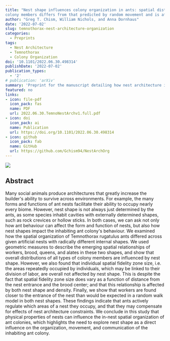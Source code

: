 ```yaml
---
title: "Nest shape influences colony organization in ants: spatial distribution and connectedness of
colony members differs from that predicted by random movement and is affected by nest space"
author: "Greg T. Chism, William Nichols, and Anna Dornhaus"
date: '2022-07-02'
slug: temnothorax-nest-architecture-organization
categories:
  - Preprints
tags:
  - Nest Architecture
  - Temnothorax
  - Colony Organization
doi: '10.1101/2022.06.30.498314'
publishDate: '2022-07-02'
publication_types:
  - '2'
# publication: 'arXiv'
summary: 'Preprint for the manuscript detailing how nest architecture influences colony organization in the nest.'
featured: no
links:
- icon: file-pdf
  icon_pack: fas
  name: PDF
  url: 2022.06.30.TemnoNestArchv1.full.pdf
- icon: doi
  icon_pack: ai
  name: Publication
  url: https://doi.org/10.1101/2022.06.30.498314
- icon: github
  icon_pack: fab
  name: GitHub
  url: https://github.com/Gchism94/NestArchOrg
---
```


![](NestArchFig.png)

## Abstract

Many social animals produce architectures that greatly increase the builder's ability to survive across environments. For example, the many forms and functions of ant nests facilitate their ability to occupy nearly every biome. However, nest shape is not always just determined by the ants, as some species inhabit cavities with externally determined shapes, such as rock crevices or hollow sticks. In both cases, we can ask not only how ant behaviour can affect the form and function of nests, but also how nest shapes impact the inhabiting ant colony's behaviour. We examined how the spatial organization of Temnothorax rugatulus ants differed across given artificial nests with radically different internal shapes. We used geometric measures to describe the emerging spatial relationships of workers, brood, queens, and alates in these two shapes, and show that overall distributions of all types of colony members are influenced by nest shape. However, we also found that individual spatial fidelity zone size, i.e. the areas repeatedly occupied by individuals, which may be linked to their division of labor, are overall not affected by nest shape. This is despite the fact that spatial fidelity zone size does vary as a function of distance from the nest entrance and the brood center; and that this relationship is affected by both nest shape and density. Finally, we show that workers are found closer to the entrance of the nest than would be expected in a random walk model in both nest shapes. These findings indicate that ants actively regulate which areas of a nest they occupy, and that they may compensate for effects of nest architecture constraints. We conclude in this study that physical properties of nests can influence the in-nest spatial organization of ant colonies, which highlights the need to explore nest shape as a direct influence on the organization, movement, and communication of the inhabiting ant colony.
